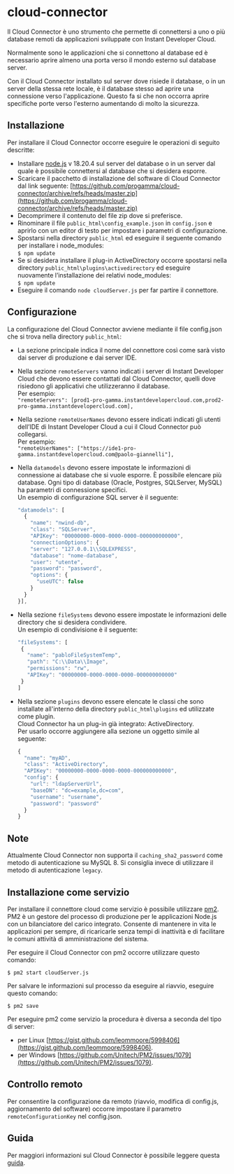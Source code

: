 # cloud-connector

Il Cloud Connector è uno strumento che permette di connettersi a uno o più database remoti da applicazioni sviluppate con Instant Developer Cloud.

Normalmente sono le applicazioni che si connettono al database ed è necessario aprire almeno una porta verso il mondo esterno sul database server.

Con il Cloud Connector installato sul server dove risiede il database, o in un server della stessa rete locale, è il database stesso ad aprire una connessione verso l'applicazione. Questo fa si che non occorra aprire specifiche porte verso l'esterno aumentando di molto la sicurezza.

## Installazione

Per installare il Cloud Connector occorre eseguire le operazioni di seguito descritte:
- Installare [node.js](https://nodejs.org) v 18.20.4 sul server del database o in un server dal quale è possibile connettersi al database che si desidera esporre.
- Scaricare il pacchetto di installazione del software di Cloud Connector dal link seguente:
[https://github.com/progamma/cloud-connector/archive/refs/heads/master.zip](https://github.com/progamma/cloud-connector/archive/refs/heads/master.zip)
- Decomprimere il contenuto del file zip dove si preferisce.
- Rinominare il file `public_html\config_example.json` in `config.json` e aprirlo con un editor di testo per impostare i parametri di configurazione.
- Spostarsi nella directory `public_html` ed eseguire il seguente comando per installare i node_modules:  
`$ npm update`
- Se si desidera installare il plug-in ActiveDirectory occorre spostarsi nella directory `public_html\plugins\activedirectory` ed eseguire nuovamente l’installazione dei relativi node_modules:  
`$ npm update`
- Eseguire il comando `node cloudServer.js` per far partire il connettore.

## Configurazione

La configurazione del Cloud Connector avviene mediante il file config.json che si trova nella directory `public_html`:
- La sezione principale indica il nome del connettore così come sarà visto dai server di produzione e dai server IDE.
- Nella sezione `remoteServers` vanno indicati i server di Instant Developer Cloud che devono essere contattati dal Cloud Connector, quelli dove risiedono gli applicativi che utilizzeranno il database.  
Per esempio:  
`"remoteServers": [prod1-pro-gamma.instantdevelopercloud.com,prod2-pro-gamma.instantdevelopercloud.com],`
- Nella sezione `remoteUserNames` devono essere indicati indicati gli utenti dell’IDE di Instant Developer Cloud a cui il Cloud Connector può collegarsi.  
Per esempio:  
`"remoteUserNames": ["https://ide1-pro-gamma.instantdevelopercloud.com@paolo-giannelli"],`  
- Nella `datamodels` devono essere impostate le informazioni di connessione ai database che si vuole esporre. È possibile elencare più database. Ogni tipo di database (Oracle, Postgres, SQLServer, MySQL) ha parametri di connessione specifici.  
Un esempio di configurazione SQL server è il seguente:
  ```js
  "datamodels": [  
    {  
      "name": "nwind-db",  
      "class": "SQLServer",  
      "APIKey": "00000000-0000-0000-0000-000000000000",  
      "connectionOptions": {  
      "server": "127.0.0.1\\SQLEXPRESS",  
      "database": "nome-database",  
      "user": "utente",  
      "password": "password",  
      "options": {  
        "useUTC": false  
      }  
    }  
  }],
  ```
- Nella sezione `fileSystems` devono essere impostate le informazioni delle directory che si desidera condividere.  
Un esempio di condivisione è il seguente:
   ```js
   "fileSystems": [
    {
      "name": "pabloFileSystemTemp",
      "path": "C:\\Data\\Image",
      "permissions": "rw",
      "APIKey": "00000000-0000-0000-0000-000000000000"
    }
  ] 
  ```

 - Nella sezione `plugins` devono essere elencate le classi che sono installate all'interno della directory `public_html\plugins` ed utilizzate come plugin.   
Cloud Connector ha un plug-in già integrato: ActiveDirectory.  
Per usarlo occorre aggiungere alla sezione un oggetto simile al seguente:  
    ```js
    {
      "name": "myAD",
      "class": "ActiveDirectory",
      "APIKey": "00000000-0000-0000-0000-000000000000",
      "config": {
        "url": "ldapServerUrl",
        "baseDN": "dc=example,dc=com",
        "username": "username",
        "password": "password"
      }
    }
    ```

## Note
Attualmente Cloud Connector non supporta il `caching_sha2_password` come metodo di autenticazione su MySQL 8. Si consiglia invece di utilizzare il metodo di autenticazione `legacy`.

## Installazione come servizio

Per installare il connettore cloud come servizio è possibile utilizzare [pm2](https://github.com/Unitech/pm2).
PM2 è un gestore del processo di produzione per le applicazioni Node.js con un bilanciatore del carico integrato. Consente di mantenere in vita le applicazioni per sempre, di ricaricarle senza tempi di inattività e di facilitare le comuni attività di amministrazione del sistema.

Per eseguire il Cloud Connector con pm2 occorre utilizzare questo comando:

`$ pm2 start cloudServer.js`

Per salvare le informazioni sul processo da eseguire al riavvio, eseguire questo comando:

`$ pm2 save`

Per eseguire pm2 come servizio la procedura è diversa a seconda del tipo di server:
- per Linux [https://gist.github.com/leommoore/5998406](https://gist.github.com/leommoore/5998406).
- per Windows [https://github.com/Unitech/PM2/issues/1079](https://github.com/Unitech/PM2/issues/1079).

## Controllo remoto
 Per consentire la configurazione da remoto (riavvio, modifica di config.js, aggiornamento del software) occorre impostare il parametro `remoteConfigurationKey` nel config.json.  
   
## Guida 
Per maggiori informazioni sul Cloud Connector è possibile leggere questa [guida](https://storage.googleapis.com/inde-downloads/doc/02-Struttura%20del%20database.pdf#page=18).
